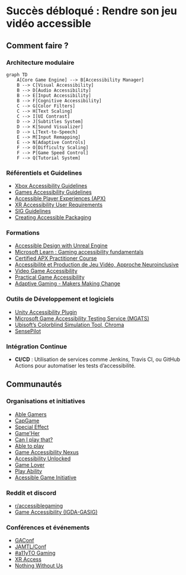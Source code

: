 # Succès débloqué : Rendre son jeu vidéo accessible

## Comment faire ?

### Architecture modulaire
```mermaid
graph TD
    A[Core Game Engine] --> B[Accessibility Manager]
    B --> C[Visual Accessibility]
    B --> D[Audio Accessibility]
    B --> E[Input Accessibility]
    B --> F[Cognitive Accessibility]
    C --> G[Color Filters]
    C --> H[Text Scaling]
    C --> I[UI Contrast]
    D --> J[Subtitles System]
    D --> K[Sound Visualizer]
    D --> L[Text-to-Speech]
    E --> M[Input Remapping]
    E --> N[Adaptive Controls]
    F --> O[Difficulty Scaling]
    F --> P[Game Speed Control]
    F --> Q[Tutorial System]
```

### Référentiels et Guidelines
- [Xbox Accessibility Guidelines](https://docs.microsoft.com/en-us/gaming/accessibility/xbox-accessibility-guidelines)
- [Games Accessibility Guidelines](http://gameaccessibilityguidelines.com/)
- [Accessible Player Experiences (APX)](https://accessible.games/)
- [XR Accessibility User Requirements](https://www.w3.org/TR/xaur/)
- [SIG Guidelines](https://igda-gasig.org/get-involved/sig-initiatives/resources-for-game-developers/sig-guidelines/)
- [Creating Accessible Packaging](https://packagingandcontent.blob.core.windows.net/accessibility/Creating-Accessible-Packaging.pdf)

### Formations
- [Accessible Design with Unreal Engine](https://dev.epicgames.com/community/learning/courses/7M1/accessible-design-with-unreal-engine/yGwl/accessible-design-in-unreal-engine-overview)
- [Microsoft Learn : Gaming accessibility fundamentals](https://learn.microsoft.com/en-us/training/paths/gaming-accessibility-fundamentals/)
- [Certified APX Practitioner Course](https://accessible.games/certified-apx-practitioner-course/)
- [Accessibilité et Production de Jeu Vidéo, Approche Neuroinclusive](https://bertieformation.catalogueformpro.com/2/design/1955970/accessibilite-et-production-de-jeu-video-approche-neuroinclusive)
- [Video Game Accessibility](https://abilitynet.org.uk/training/video-game-accessibility)
- [Practical Game Accessibility](https://learn.unity.com/course/practical-game-accessibility)
- [Adaptive Gaming - Makers Making Change](https://www.makersmakingchange.com/s/adaptive-gaming)

### Outils de Développement et logiciels
- [Unity Accessibility Plugin](https://github.com/mikrima/UnityAccessibilityPlugin)
- [Microsoft Game Accessibility Testing Service (MGATS)](https://learn.microsoft.com/en-us/gaming/accessibility/mgats)
- [Ubisoft’s Colorblind Simulation Tool, Chroma](https://github.com/ubisoft/Chroma)
- [SensePilot](https://sensepilot.tech/)

### Intégration Continue
- **CI/CD** : Utilisation de services comme Jenkins, Travis CI, ou GitHub Actions pour automatiser les tests d’accessibilité.

## Communautés
### Organisations et initiatives
- [Able Gamers](https://ablegamers.org/)
- [CapGame](https://capgame.fr/)
- [Special Effect](https://www.specialeffect.org.uk/)
- [Game'Her](https://gameher.fr/)
- [Can I play that?](https://caniplaythat.com/)
- [Able to play](https://abletoplay.com/)
- [Game Accessibility Nexus](https://www.gameaccessibilitynexus.com/)
- [Accessibility Unlocked](https://www.accessunlocked.games/)
- [Game Lover](https://www.game-lover.org/)
- [Play Ability](https://www.playability.gg/fr)
- [Acessible Game Initiative](https://accessiblegames.com/)

### Reddit et discord
- [r/accessiblegaming](https://www.reddit.com/r/accessiblegaming/)
- [Game Accessibility (IGDA-GASIG)](https://discord.gg/ZEtgxJFbqu)

### Conférences et événements
- [GAConf](https://www.gaconf.com/)
- [JAMTL/Conf](https://www.linkedin.com/company/jamtl-conf/)
- [#a11yTO Gaming](https://gaming.a11yto.com/)
- [XR Access](https://xraccess.org/)
- [Nothing Without Us](https://www.nothingwithoutus.co.uk/)
